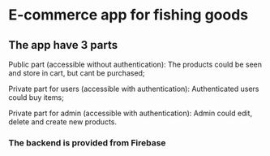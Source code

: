# E-commerce app for fishing goods

## The app have 3 parts 

Public part (accessible without authentication):
The products could be seen and store in cart, but cant be purchased;


Private part for users (accessible with authentication):
Authenticated users could buy items;

Private part for admin (accessible with authentication):
Admin could edit, delete and create new products.

### The backend is provided from Firebase




